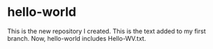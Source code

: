 # hello-world
This is the new repository I created.
This is the text added to my first branch.
Now, hello-world includes Hello-WV.txt.
